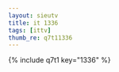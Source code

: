 ```yaml
--- 
layout: sieutv
title: it 1336
tags: [ittv]
thumb_re: q7t11336
---
```

{% include q7t1 key="1336" %} 
